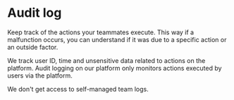 # Audit log

Keep track of the actions your teammates execute. This way if a malfunction occurs, you can understand if it was due to a specific action or an outside factor.

We track user ID, time and unsensitive data related to actions on the platform. Audit logging on our platform only monitors actions executed by users via the platform.

We don't get access to self-managed team logs.
